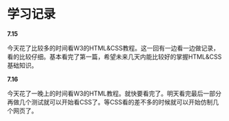 # 学习记录
**7.15**

今天花了比较多的时间看W3的HTML&CSS教程。这一回有一边看一边做记录，看的比较仔细。基本看完了第一篇，希望未来几天内能比较好的掌握HTML&CSS基础知识。

**7.16**

今天花了一晚上的时间看W3的HTML教程。就快要看完了。明天看完最后一部分再做几个测试就可以开始看CSS了。等CSS看的差不多的时候就可以开始仿制几个网页了。
